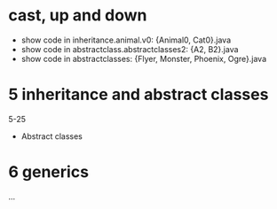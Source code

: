 # cast, up and down
- show code in inheritance.animal.v0: {Animal0, Cat0}.java
- show code in abstractclass.abstractclasses2: {A2, B2}.java
- show code in abstractclasses: {Flyer, Monster, Phoenix, Ogre}.java

# 5 inheritance and abstract classes
5-25

- Abstract classes

# 6 generics

...